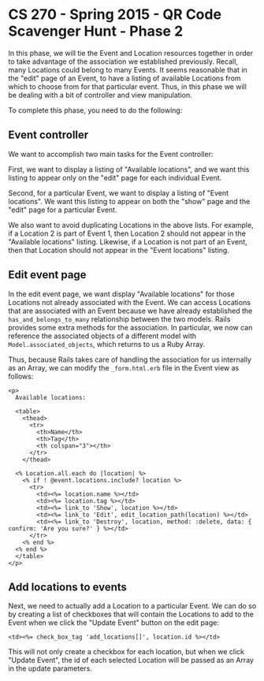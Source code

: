 # CS 270 - Spring 2015 - QR Code Scavenger Hunt - Phase 2

In this phase, we will tie the Event and Location resources together in
order to take advantage of the association we established previously.
Recall, many Locations could belong to many Events.  It seems reasonable
that in the "edit" page of an Event, to have a listing of available
Locations from which to choose from for that particular event.  Thus, in
this phase we will be dealing with a bit of controller and view
manipulation.

To complete this phase, you need to do the following:

## Event controller

We want to accomplish two main tasks for the Event controller:

First, we want to display a listing of "Available locations", and we
want this listing to appear only on the "edit" page for each individual
Event.

Second, for a particular Event, we want to display a listing of "Event
locations".  We want this listing to appear on both the "show" page and
the "edit" page for a particular Event.

We also want to avoid duplicating Locations in the above lists.  For
example, if a Location 2 is part of Event 1, then Location 2 should not
appear in the "Available locations" listing.  Likewise, if a Location is
not part of an Event, then that Location should not appear in the "Event
locations" listing.

## Edit event page

In the edit event page, we want display "Available locations" for those
Locations not already associated with the Event.  We can access
Locations that are associated with an Event because we have already
established the `has_and_belongs_to_many` relationship between the two
models.  Rails provides some extra methods for the association.  In
particular, we now can reference the associated objects of a different
model with `Model.associated_objects`, which returns to us a Ruby Array.

Thus, because Rails takes care of handling the association for us
internally as an Array, we can modify the `_form.html.erb` file in the
Event view as follows:

```
<p>
  Available locations:

  <table>
    <thead>
      <tr>
        <th>Name</th>
        <th>Tag</th>
        <th colspan="3"></th>
      </tr>
    </thead>

  <% Location.all.each do |location| %>
    <% if ! @event.locations.include? location %>
      <tr>
        <td><%= location.name %></td>
        <td><%= location.tag %></td>
        <td><%= link_to 'Show', location %></td>
        <td><%= link_to 'Edit', edit_location_path(location) %></td>
        <td><%= link_to 'Destroy', location, method: :delete, data: { confirm: 'Are you sure?' } %></td>
      </tr>
    <% end %>
  <% end %>
  </table>
</p>
```

## Add locations to events

Next, we need to actually add a Location to a particular Event.  We can
do so by creating a list of checkboxes that will contain the Locations
to add to the Event when we click the "Update Event" button on the edit
page:

`<td><%= check_box_tag 'add_locations[]', location.id %></td>`

This will not only create a checkbox for each location, but when we
click "Update Event", the id of each selected Location will be passed as
an Array in the update parameters.
